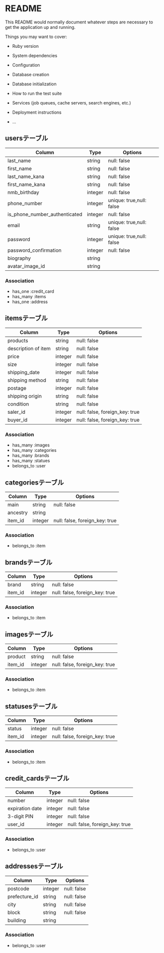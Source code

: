
# README

This README would normally document whatever steps are necessary to get the
application up and running.

Things you may want to cover:

* Ruby version

* System dependencies

* Configuration

* Database creation

* Database initialization

* How to run the test suite

* Services (job queues, cache servers, search engines, etc.)

* Deployment instructions

* ...



## usersテーブル
|Column|Type|Options|
|------|----|-------|
|last_name|string|null: false|
|first_name|string|null: false|
|last_name_kana|string|null: false|
|first_name_kana|string|null: false|
|nmb_birthday|integer|null: false|
|phone_number|integer|unique: true,null: false|
|is_phone_number_authenticated|integer|null: false|
|email|string|unique: true,null: false|
|password|integer|unique: true,null: false|
|password_confirmation|integer|null: false|
|biography|string||
|avatar_image_id|string||


### Association
- has_one :credit_card
- has_many :items
- has_one :address



## itemsテーブル
|Column|Type|Options|
|------|----|-------|
|products|string|null: false|
|description of item|string|null: false|
|price|integer|null: false|
|size|integer|null: false|
|shipping_date|integer|null: false| 
|shipping method|string|null: false|
|postage|integer|null: false| 
|shipping origin|string|null: false|  
|condition|string|null: false|  
|saler_id|integer|null: false, foreign_key: true|
|buyer_id|integer|null: false, foreign_key: true|


### Association
- has_many :images
- has_many :categories
- has_many :brands
- has_many :statues
- belongs_to :user



## categoriesテーブル
|Column|Type|Options|
|------|----|-------|
|main|string|null: false|
|ancestry|string||
|item_id|integer|null: false, foreign_key: true|

### Association
- belongs_to :item



## brandsテーブル
|Column|Type|Options|
|------|----|-------|
|brand|string|null: false|
|item_id|integer|null: false, foreign_key: true|

### Association
- belongs_to :item



## imagesテーブル
|Column|Type|Options|
|------|----|-------|
|product|string|null: false|
|item_id|integer|null: false, foreign_key: true|

### Association
- belongs_to :item


## statusesテーブル
|Column|Type|Options|
|------|----|-------|
|status|integer|null: false|  
|item_id|integer|null: false, foreign_key: true|

### Association
- belongs_to :item


## credit_cardsテーブル
|Column|Type|Options|
|------|----|-------|
|number|integer|null: false|
|expiration date|integer|null: false|
|3-digit PIN|integer|null: false|
|user_id|integer|null: false, foreign_key: true|


### Association
- belongs_to :user

## addressesテーブル
|Column|Type|Options|
|------|----|-------|
|postcode|integer|null: false|
|prefecture_id|string|null: false|
|city|string|null: false|
|block|string|null: false|
|building|string||

### Association
- belongs_to :user

